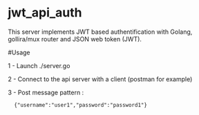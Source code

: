# jwt_api_auth
This server implements JWT based authentification with Golang, gollira/mux router and JSON  web token (JWT).

#Usage

1 - Launch ./server.go

2 - Connect to the api server with a client (postman for example)

3 - Post message pattern :

      {"username":"user1","password":"password1"}
